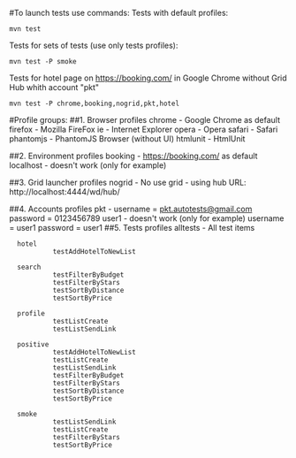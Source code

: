 #To launch tests use commands:
Tests with default profiles:

    mvn test

Tests for sets of tests (use only tests profiles):
    
    mvn test -P smoke
    
Tests for hotel page on https://booking.com/ in Google Chrome without Grid Hub whith account "pkt"
    
    mvn test -P chrome,booking,nogrid,pkt,hotel


#Profile groups:
##1. Browser profiles
      chrome - Google Chrome as default
      firefox - Mozilla FireFox
      ie - Internet Explorer
      opera - Opera
      safari - Safari
      phantomjs - PhantomJS Browser (without UI)
      htmlunit - HtmlUnit

##2. Environment profiles
      booking - https://booking.com/  as default
      localhost - doesn't work (only for example)

##3. Grid launcher profiles
      nogrid - No use
      grid - using hub URL: http://localhost:4444/wd/hub/

##4. Accounts profiles
      pkt - username = pkt.autotests@gmail.com
            password = 0123456789
      user1 - doesn't work (only for example)
            username = user1
            password = user1
##5. Tests profiles
      alltests - All test items
      
      hotel    
               testAddHotelToNewList
               
      search   
               testFilterByBudget
               testFilterByStars
               testSortByDistance
               testSortByPrice
               
      profile  
               testListCreate   
               testListSendLink
                
      positive 
               testAddHotelToNewList 
               testListCreate   
               testListSendLink
               testFilterByBudget
               testFilterByStars
               testSortByDistance
               testSortByPrice
               
      smoke    
               testListSendLink 
               testListCreate
               testFilterByStars
               testSortByPrice